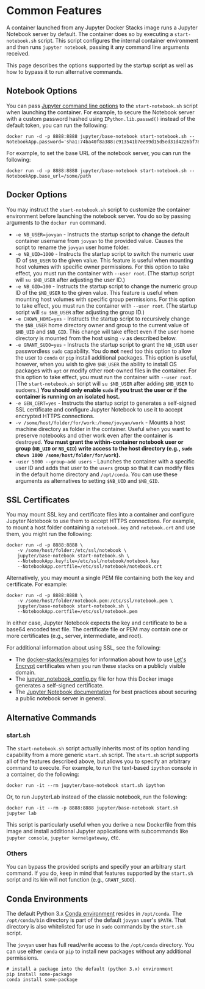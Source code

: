 # Common Features

A container launched from any Jupyter Docker Stacks image runs a Jupyter Notebook server by default. The container does so by executing a `start-notebook.sh` script. This script configures the internal container environment and then runs `jupyter notebook`, passing it any command line arguments received.

This page describes the options supported by the startup script as well as how to bypass it to run alternative commands.

## Notebook Options

You can pass [Jupyter command line options](https://jupyter.readthedocs.io/en/latest/projects/jupyter-command.html) to the `start-notebook.sh` script when launching the container. For example, to secure the Notebook server with a custom password hashed using `IPython.lib.passwd()` instead of the default token, you can run the following:

```
docker run -d -p 8888:8888 jupyter/base-notebook start-notebook.sh --NotebookApp.password='sha1:74ba40f8a388:c913541b7ee99d15d5ed31d4226bf7838f83a50e'
```

For example, to set the base URL of the notebook server, you can run the following:

```
docker run -d -p 8888:8888 jupyter/base-notebook start-notebook.sh --NotebookApp.base_url=/some/path
```

## Docker Options

You may instruct the `start-notebook.sh` script to customize the container environment before launching
the notebook server. You do so by passing arguments to the `docker run` command.

* `-e NB_USER=jovyan` - Instructs the startup script to change the default container username from `jovyan` to the provided value. Causes the script to rename the `jovyan` user home folder.
* `-e NB_UID=1000` - Instructs the startup script to switch the numeric user ID of `$NB_USER` to the given value. This feature is useful when mounting host volumes with specific owner permissions. For this option to take effect, you must run the container with `--user root`. (The startup script will `su $NB_USER` after adjusting the  user ID.)
* `-e NB_GID=100` - Instructs the startup script to change the numeric group ID of the `$NB_USER` to the given value. This feature is useful when mounting host volumes with specific group permissions. For this option to take effect, you must run the container with `--user root`. (The startup script will `su $NB_USER` after adjusting the group ID.)
* `-e CHOWN_HOME=yes` - Instructs the startup script to recursively change the `$NB_USER` home directory owner and group to the current value of `$NB_UID` and `$NB_GID`. This change will take effect even if the user home directory is mounted from the host using `-v` as described below.
* `-e GRANT_SUDO=yes` - Instructs the startup script to grant the `NB_USER` user passwordless `sudo` capability. You do **not** need too this option to allow the user to `conda` or `pip` install additional packages. This option is useful, however, when you wish to give `$NB_USER` the ability to install OS packages with `apt` or modify other root-owned files in the container. For this option to take effect, you must run the container with `--user root`. (The `start-notebook.sh` script will `su $NB_USER` after adding `$NB_USER` to sudoers.) **You should only enable `sudo` if you trust the user or if the container is running on an isolated host.**
* `-e GEN_CERT=yes` - Instructs the startup script to generates a self-signed SSL certificate and configure Jupyter Notebook to use it to accept encrypted HTTPS connections.
* `-v /some/host/folder/for/work:/home/jovyan/work` - Mounts a host machine directory as folder in the container. Useful when you want to preserve notebooks and other work even after the container is destroyed. **You must grant the within-container notebook user or group (`NB_UID` or `NB_GID`) write access to the host directory (e.g., `sudo chown 1000 /some/host/folder/for/work`).**
* `-user 5000 --group-add users` - Launches the container with a specific user ID and adds that user to the `users` group so that it can modify files in the default home directory and `/opt/conda`. You can use these arguments as alternatives to setting `$NB_UID` and `$NB_GID`.

## SSL Certificates

You may mount SSL key and certificate files into a container and configure Jupyter Notebook to use them to accept HTTPS connections. For example, to mount a host folder containing a `notebook.key` and `notebook.crt` and use them, you might run the following:

```
docker run -d -p 8888:8888 \
    -v /some/host/folder:/etc/ssl/notebook \
    jupyter/base-notebook start-notebook.sh \
    --NotebookApp.keyfile=/etc/ssl/notebook/notebook.key
    --NotebookApp.certfile=/etc/ssl/notebook/notebook.crt
```

Alternatively, you may mount a single PEM file containing both the key and certificate. For example:

```
docker run -d -p 8888:8888 \
    -v /some/host/folder/notebook.pem:/etc/ssl/notebook.pem \
    jupyter/base-notebook start-notebook.sh \
    --NotebookApp.certfile=/etc/ssl/notebook.pem
```

In either case, Jupyter Notebook expects the key and certificate to be a base64 encoded text file. The certificate file or PEM may contain one or more certificates (e.g., server, intermediate, and root).

For additional information about using SSL, see the following:

* The [docker-stacks/examples](https://github.com/jupyter/docker-stacks/tree/master/examples) for information about how to use [Let's Encrypt](https://letsencrypt.org/) certificates when you run these stacks on a publicly visible domain.
* The [jupyter_notebook_config.py](jupyter_notebook_config.py) file for how this Docker image generates a self-signed certificate.
* The [Jupyter Notebook documentation](https://jupyter-notebook.readthedocs.io/en/latest/public_server.html#securing-a-notebook-server) for best practices about securing a public notebook server in general.

## Alternative Commands

### start.sh

The `start-notebook.sh` script actually inherits most of its option handling capability from a more generic `start.sh` script. The `start.sh` script supports all of the features described above, but allows you to specify an arbitrary command to execute. For example, to run the text-based `ipython` console in a container, do the following:

```
docker run -it --rm jupyter/base-notebook start.sh ipython
```

Or, to run JupyterLab instead of the classic notebook, run the following:

```
docker run -it --rm -p 8888:8888 jupyter/base-notebook start.sh jupyter lab
```

This script is particularly useful when you derive a new Dockerfile from this image and install additional Jupyter applications with subcommands like `jupyter console`, `jupyter kernelgateway`, etc.

### Others

You can bypass the provided scripts and specify your an arbitrary start command. If you do, keep in mind that features supported by the `start.sh` script and its kin will not function (e.g., `GRANT_SUDO`).

## Conda Environments

The default Python 3.x [Conda environment](http://conda.pydata.org/docs/using/envs.html) resides in `/opt/conda`. The `/opt/conda/bin` directory is part of the default `jovyan` user's `$PATH`. That directory is also whitelisted for use in `sudo` commands by the `start.sh` script.

The `jovyan` user has full read/write access to the `/opt/conda` directory. You can use either `conda` or `pip` to install new packages without any additional permissions.

```
# install a package into the default (python 3.x) environment
pip install some-package
conda install some-package
```

